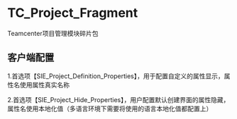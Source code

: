 # TC_Project_Fragment
Teamcenter项目管理模块碎片包
<h2>客户端配置</h2>
  <p>1.首选项【SIE_Project_Definition_Properties】，用于配置自定义的属性显示，属性名使用属性真实名称</p>
  <p>2.首选项【SIE_Project_Hide_Properties】，用户配置默认创建界面的属性隐藏，属性名使用本地化值（多语言环境下需要将使用的语言本地化值都配置上）</p>
